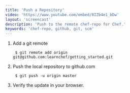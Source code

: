 ```yaml
---
title: 'Push a Repository'
video: 'https://www.youtube.com/embed/8IZb4e1_bDw'
layout: 'screencast'
description: 'Push to the remote chef-repo for Chef.'
keywords: 'chef-repo, github, git, scm'
---
```


1. Add a git remote

        $ git remote add origin git@github.com:learnchef/getting_started.git

1. Push the local repository to github.com

        $ git push -u origin master

1. Verify the update in your browser.
